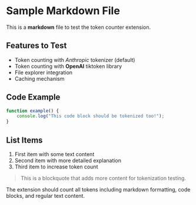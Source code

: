 # Sample Markdown File

This is a **markdown** file to test the token counter extension.

## Features to Test

- Token counting with *Anthropic* tokenizer (default)
- Token counting with **OpenAI** tiktoken library
- File explorer integration
- Caching mechanism

## Code Example

```javascript
function example() {
    console.log("This code block should be tokenized too!");
}
```

## List Items

1. First item with some text content
2. Second item with more detailed explanation
3. Third item to increase token count

> This is a blockquote that adds more content for tokenization testing.

The extension should count all tokens including markdown formatting, code blocks, and regular text content.